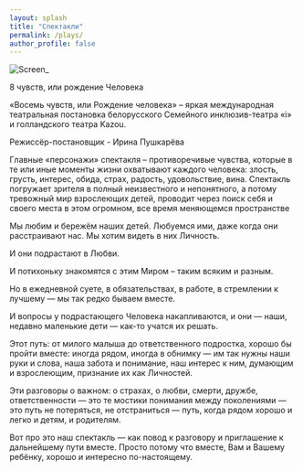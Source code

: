 ```yaml
---
layout: splash
title: "Спектакли"
permalink: /plays/
author_profile: false
---
```


![Screen_](https://tkrivko.github.io/assets/images/2019-10-01-theatre1/Screen_1.png)

8 чувств, или рождение Человека

«Восемь чувств, или Рождение человека» – яркая международная театральная постановка белорусского Семейного инклюзив-театра «i» и голландского театра Kazou.

Режиссёр-постановщик - Ирина Пушкарёва

Главные «персонажи» спектакля – противоречивые чувства, которые в те или иные моменты жизни охватывают каждого человека: злость, грусть, интерес, обида, страх, радость, удовольствие, вина. Спектакль погружает зрителя в полный неизвестного и непонятного, а потому тревожный мир взрослеющих детей, проводит через поиск себя и своего места в этом огромном, все время меняющемся пространстве

Мы любим и бережём наших детей. Любуемся ими, даже когда они расстраивают нас. Мы хотим видеть в них Личность.

​И они подрастают в Любви.

​И потихоньку знакомятся с этим Миром – таким всяким и разным.

​Но в ежедневной суете, в обязательствах, в работе, в стремлении к лучшему — мы так редко бываем вместе.

​И вопросы у подрастающего Человека накапливаются, и они — наши, недавно маленькие дети — как-то учатся их решать.

​Этот путь: от милого малыша до ответственного подростка, хорошо бы пройти вместе: иногда рядом, иногда в обнимку — им так нужны наши руки и слова, наша забота и понимание, наш интерес к ним, думающим и взрослеющим, признание их как Личностей.

​Эти разговоры о важном: о страхах, о любви, смерти, дружбе, ответственности — это те мостики понимания между поколениями — это путь не потеряться, не отстраниться — путь, когда рядом хорошо и легко и детям, и родителям.

Вот про это наш спектакль — как повод к разговору и приглашение к дальнейшему пути вместе. Просто потому что вместе, Вам и Вашему ребёнку, хорошо и интересно по-настоящему.